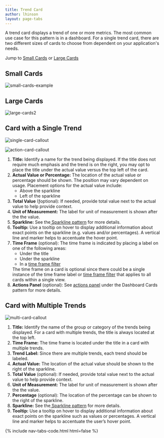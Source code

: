 ```yaml
---
title: Trend Card
author: lhinson
layout: page-tabs
---
```

<div class="tab-content">
  <div role="tabpanel" class="tab-pane active" id="overview">
    <p>A trend card displays a trend of one or more metrics. The most common use case for this pattern is in a dashboard. For a single trend card, there are two different sizes of cards to choose from dependent on your application's needs.</p>
    <p>Jump to <a href="#example-overview-1">Small Cards</a> or <a href="#example-overview-2">Large Cards</a></p>
    <h2 id="example-overview-1">Small Cards</h2>
    <div class="row">
      <div class="col-md-10">
        <div class="example-pf">
          <div class="cards-pf">
            <div class="container-fluid container-cards-pf">
              <div class="row row-cards-pf">
                <div class="col-md-12">
                  <!-- Important:  if you need to nest additional .row within a .row.row-cards-pf, do *not* use .row-cards-pf on the nested .row  -->
                  <img src="{{site.baseurl}}assets/img/small-cards-example.png" alt="small-cards-example"/>
                </div>
              </div>
            </div>
          </div>
        </div>
      </div>
    </div>
    <h2 id="example-overview-2">Large Cards</h2>
    <div class="row">
      <div class="col-md-10">
        <div class="example-pf">
          <div class="cards-pf">
            <div class="container-fluid container-cards-pf">
              <div class="row row-cards-pf">
                <div class="col-md-12">
                  <!-- Important:  if you need to nest additional .row within a .row.row-cards-pf, do *not* use .row-cards-pf on the nested .row  -->
                  <img src="{{site.baseurl}}assets/img/large-cards2.png" alt="large-cards2"/>
                </div>
              </div>
            </div>
          </div>
        </div>
      </div>
    </div>
  </div>
  <div role="tabpanel" class="tab-pane" id="design">
    <h2>Card with a Single Trend</h2>
    <div class="row">
      <div class="col-md-7 col-lg-5">
        <p><img src="{{site.baseurl}}assets/img/single-card-callout.png" alt="single-card-callout"/></p>
        <p><img src="{{site.baseurl}}assets/img/action-card-callout.png" alt="action-card-callout"/></p>
      </div>
      <div class="col-md-5 col-lg-7">
        <ol>
          <li><b>Title:</b> Identify a name for the trend being displayed. If the title does not require much emphasis and the trend is on the right, you may opt to place the title under the actual value versus the top left of the card.</li>
          <li><b>Actual Value or Percentage:</b> The location of the actual value or percentage should be shown. The position may vary dependent on usage. Placement options for the actual value include:
            <ul>
              <li>Above the sparkline</li>
              <li>Left of the sparkline</li>
            </ul>
          </li>
          <li><b>Total Value</b> (ƒoptional): If needed, provide total value next to the actual value to help provide context.</li>
          <li><b>Unit of Measurement:</b> The label for unit of measurement is shown after the the value.</li>
          <li><b>Sparkline:</b> See the<a href="/pattern-library/data-visualization/sparkline/"> Sparkline pattern</a> for more details.</li>
          <li><b>Tooltip:</b> Use a tooltip on hover to display additional information about exact points on the sparkline (e.g. values and/or percentages). A vertical line and marker helps to accentuate the hover point.</li>
          <li><b>Time Frame</b> (optional): The time frame is indicated by placing a label on one of the following areas:
            <ul>
              <li>Under the title</li>
              <li>Under the sparkline</li>
              <li>In a <a href="/pattern-library/cards/dashboard-card/#dashboard-card-time-frame-filter">time frame filter</a></li>
            </ul>
            The time frame on a card is optional since there could be a single instance of the time frame label or <a href="/pattern-library/cards/dashboard-card/#dashboard-card-time-frame-filter">time frame filter</a> that applies to all cards within a single view.
          </li>
          <li><b>Actions Panel</b> (optional): See <a href="/pattern-library/cards/dashboard-card/#dashboard-card-actions-panel"> actions panel</a> under the Dashboard Cards pattern for more details.</li>
        </ol>
      </div>
    </div>
    <h2>Card with Multiple Trends</h2>
    <div class="row">
      <div class="col-md-7 col-lg-5">
        <img src="{{site.baseurl}}assets/img/multi-card-callout.png" alt="multi-card-callout"/>
      </div>
      <div class="col-md-5 col-lg-7">
        <ol>
          <li><b>Title:</b> Identify the name of the group or category of the trends being displayed. For a card with multiple trends, the title is always located at the top left.</li>
          <li><b>Time Frame:</b> The time frame is located under the title in a card with multiple trends.</li>
          <li><b>Trend Label:</b> Since there are multiple trends, each trend should be labeled.</li>
          <li><b>Actual Value:</b> The location of the actual value should be shown to the right of the sparkline.</li>
          <li><b>Total Value</b> (optional): If needed, provide total value next to the actual value to help provide context.</li>
          <li><b>Unit of Measurement:</b> The label for unit of measurement is shown after the the value.</li>
          <li><b>Percentage</b> (optional): The location of the percentage can be shown to the right of the sparkline.</li>
          <li><b>Sparkline:</b> See the<a href="/pattern-library/data-visualization/sparkline/"> Sparkline pattern</a> for more details.</li>
          <li><b>Tooltip:</b> Use a tooltip on hover to display additional information about exact points on the sparkline such as values or percentages. A vertical line and marker helps to accentuate the user’s hover point.</li>
        </ol>
      </div>
    </div>
  </div>
  <div role="tabpanel" class="tab-pane" id="code">
    {% include nav-tabs-code.html html=false %}
    <div class="tab-content">
      <div role="tabpanel" class="tab-pane nested active" id="angular">
        <div ng-app="docsApp" ng-controller="DocsController" class="content">
          <div ng-include src="'/components/angular-patternfly/dist/docs/partials/api/patternfly.card.directive.pfCard.html'"></div>
        </div>
      </div>
    </div>
  </div>
</div>
